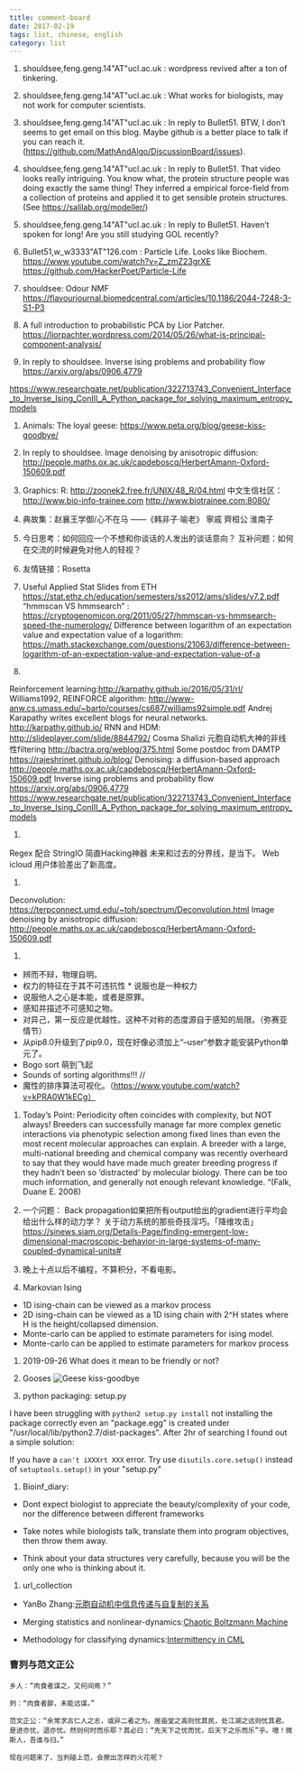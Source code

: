 ```yaml
---
title: comment-board
date: 2017-02-19
tags: list, chinese, english
category: list
---
```


1. shouldsee,feng.geng.14"AT"ucl.ac.uk : wordpress revived after a ton of tinkering.

1. shouldsee,feng.geng.14"AT"ucl.ac.uk : What works for biologists, may not work for computer scientists.

1. shouldsee,feng.geng.14"AT"ucl.ac.uk : In reply to Bullet51.
BTW, I don’t seems to get email on this blog. Maybe github is a better place to talk if you can reach it. (https://github.com/MathAndAlgo/DiscussionBoard/issues).

1. shouldsee,feng.geng.14"AT"ucl.ac.uk : In reply to Bullet51.
That video looks really intriguing. You know what, the protein structure people was doing exactly the same thing! They inferred a empirical force-field from a collection of proteins and applied it to get sensible protein structures. (See https://salilab.org/modeller/)

1. shouldsee,feng.geng.14"AT"ucl.ac.uk : In reply to Bullet51.
Haven’t spoken for long! Are you still studying GOL recently?

1. Bullet51,w_w3333"AT"126.com : Particle Life. Looks like Biochem.
https://www.youtube.com/watch?v=Z_zmZ23grXE
https://github.com/HackerPoet/Particle-Life

1. shouldsee: Odour NMF https://flavourjournal.biomedcentral.com/articles/10.1186/2044-7248-3-S1-P3

1. A full introduction to probabilistic PCA by Lior Patcher.
https://liorpachter.wordpress.com/2014/05/26/what-is-principal-component-analysis/

1. In reply to shouldsee.
Inverse ising problems and probability flow
https://arxiv.org/abs/0906.4779

https://www.researchgate.net/publication/322713743_Convenient_Interface_to_Inverse_Ising_ConIII_A_Python_package_for_solving_maximum_entropy_models

1. Animals:
The loyal geese: https://www.peta.org/blog/geese-kiss-goodbye/

1. In reply to shouldsee.
Image denoising by anisotropic diffusion: http://people.maths.ox.ac.uk/capdeboscq/HerbertAmann-Oxford-150609.pdf

1. Graphics: R: http://zoonek2.free.fr/UNIX/48_R/04.html
中文生信社区： http://www.bio-info-trainee.com http://www.biotrainee.com:8080/

1. 典故集：赵襄王学御/心不在马 ——《韩非子·喻老》
寧戚 齊桓公 淮南子

1. 今日思考：如何回应一个不想和你谈话的人发出的谈话意向？
互补问题：如何在交流的时候避免对他人的轻视？

1. 友情链接：Rosetta

1. Useful Applied Stat Slides from ETH
https://stat.ethz.ch/education/semesters/ss2012/ams/slides/v7.2.pdf
“hmmscan VS hmmsearch” : https://cryptogenomicon.org/2011/05/27/hmmscan-vs-hmmsearch-speed-the-numerology/
Difference between logarithm of an expectation value and expectation value of a logarithm:
https://math.stackexchange.com/questions/21063/difference-between-logarithm-of-an-expectation-value-and-expectation-value-of-a

1. 
Reinforcement learning:http://karpathy.github.io/2016/05/31/rl/
Williams1992, REINFORCE algorithm: http://www-anw.cs.umass.edu/~barto/courses/cs687/williams92simple.pdf
Andrej Karapathy writes excellent blogs for neural networks.
http://karpathy.github.io/
RNN and HDM: http://slideplayer.com/slide/8844792/
Cosma Shalizi
元胞自动机大神的非线性filtering
http://bactra.org/weblog/375.html
Some postdoc from DAMTP
https://rajeshrinet.github.io/blog/
Denoising: a diffusion-based approach
http://people.maths.ox.ac.uk/capdeboscq/HerbertAmann-Oxford-150609.pdf
Inverse ising problems and probability flow
https://arxiv.org/abs/0906.4779
https://www.researchgate.net/publication/322713743_Convenient_Interface_to_Inverse_Ising_ConIII_A_Python_package_for_solving_maximum_entropy_models

1.
Regex 配合 StringIO 简直Hacking神器
未来和过去的分界线，是当下。
Web icloud 用户体验差出了新高度。

1.
Deconvolution: https://terpconnect.umd.edu/~toh/spectrum/Deconvolution.html
Image denoising by anisotropic diffusion: http://people.maths.ox.ac.uk/capdeboscq/HerbertAmann-Oxford-150609.pdf

1. 
- 辨而不辩，物理自明。
- 权力的特征在于其不可违抗性 * 说服也是一种权力
- 说服他人之心是本能，或者是原罪。
- 感知并描述不可感知之物。
- 对异己，第一反应是优越性。这种不对称的态度源自于感知的局限。（弥赛亚情节）
- 从pip8.0升级到了pip9.0，现在好像必须加上“–user“参数才能安装Python单元了。
- Bogo sort 萌到飞起
- Sounds of sorting algorithms!!! //
- 魔性的排序算法可视化。（https://www.youtube.com/watch?v=kPRA0W1kECg）

1. Today’s Point: Periodicity often coincides with complexity, but NOT always!
Breeders can successfully manage far more complex genetic interactions via phenotypic selection among fixed lines than even the most recent molecular approaches can explain. A breeder with a large, multi-national breeding and chemical company was recently overheard to say that they would have made much greater breeding progress if they hadn’t been so ‘distracted‘ by molecular biology. There can be too much information, and generally not enough relevant knowledge. “(Falk, Duane E. 2008)

1. 一个问题： Back propagation如果把所有output给出的gradient进行平均会给出什么样的动力学？
关于动力系统的那些奇技淫巧。「降维攻击」 https://sinews.siam.org/Details-Page/finding-emergent-low-dimensional-macroscopic-behavior-in-large-systems-of-many-coupled-dynamical-units#

1. 晚上十点以后不编程，不算积分，不看电影。

1. Markovian Ising
 - 1D ising-chain can be viewed as a markov process
 - 2D ising-chain can be viewed as a 1D ising chain with 2^H states where H is the height/collapsed dimension.
 - Monte-carlo can be applied to estimate parameters for ising model.
 - Monte-carlo can be applied to estimate parameters for markov process
 
1. 2019-09-26 What does it mean to be friendly or not?

1. Gooses <img src="https://www.peta.org/wp-content/uploads/2016/08/Goodbye-Kiss-Geese.jpg" alt="Geese kiss-goodbye" />

1. python packaging: setup.py

I have been struggling with <code>python2 setup.py install</code> not installing the package correctly even an "package.egg" is created under "/usr/local/lib/python2.7/dist-packages". After 2hr of searching I found out a simple solution:

If you have a <code>can't iXXXrt XXX</code> error. Try use <code>disutils.core.setup()</code> instead of <code>setuptools.setup()</code> in your "setup.py"

1. Bioinf_diary:
  -  Dont expect biologist to appreciate the beauty/complexity of your code, nor the difference between different frameworks

  - Take notes while biologists talk, translate them into program objectives, then throw them away. 

  - Think about your data structures very carefully, because you will be the only one who is thinking about it.


1. url_collection
 - YanBo Zhang:<a href="http://zhangyanbo.leanote.com/post/%E5%85%83%E8%83%9E%E8%87%AA%E5%8A%A8%E6%9C%BA%E4%B8%AD%E4%BF%A1%E6%81%AF%E4%BC%A0%E9%80%92%E4%B8%8E%E8%87%AA%E5%A4%8D%E5%88%B6%E7%9A%84%E5%85%B3%E7%B3%BB" target="_blank">元胞自动机中信息传递与自复制的关系</a>

 - Merging statistics and nonlinear-dynamics:<a href="http://www.nature.com/articles/srep01610">Chaotic Boltzmann Machine</a>

 - Methodology for classifying dynamics:<a href="http://brain.cc.kogakuin.ac.jp/~kanamaru/Chaos/e/CMLGCM/">Intermittency in CML</a>
 
 
### 曹刿与范文正公

```
乡人：“肉食者谋之，又何间焉？”

刿：“肉食者鄙，未能远谋。”

范文正公：“余常求古仁人之志，或异二者之为。居庙堂之高则忧其民，处江湖之远则忧其君。是进亦忧，退亦忧。然则何时而乐耶？其必曰：“先天下之忧而忧，后天下之乐而乐”乎。噫！微斯人，吾谁与归。”

现在问题来了，当刿碰上范，会擦出怎样的火花呢？
```